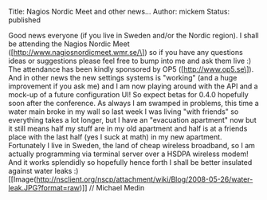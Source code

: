 Title: Nagios Nordic Meet and other news...
Author: mickem
Status: published

Good news everyone (if you live in Sweden and/or the Nordic region). I
shall be attending the Nagios Nordic Meet
(\[http://www.nagiosnordicmeet.wmr.se/\]) so if you have any questions
ideas or suggestions please feel free to bump into me and ask them live
:) The attendance has been kindly sponsored by OP5
(\[http://www.op5.se\]). And in other news the new settings systems is
"working" (and a huge improvement if you ask me) and I am now playing
around with the API and a mock-up of a future configuration UI! So
expect betas for 0.4.0 hopefully soon after the conference. As always I
am swamped in problems, this time a water main broke in my wall so last
week I was living "with friends" so everything takes a lot longer, but I
have an "evacuation apartment" now but it still means half my stuff are
in my old apartment and half is at a friends place with the last half
(yes I suck at math) in my new apartment. Fortunately I live in Sweden,
the land of cheap wireless broadband, so I am actually programming via
terminal server over a HSDPA wireless modem! And it works splendidly so
hopefully hence forth I shall be better insulated against water leaks :)
\[\[Image(http://nsclient.org/nscp/attachment/wiki/Blog/2008-05-26/water-leak.JPG?format=raw)\]\]
// Michael Medin
